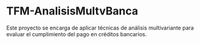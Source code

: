 # TFM-AnalisisMultvBanca
Este proyecto se encarga de aplicar técnicas de análisis multivariante para evaluar el cumplimiento del pago en créditos bancarios.
